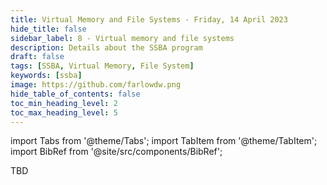 ```yaml
---
title: Virtual Memory and File Systems - Friday, 14 April 2023
hide_title: false
sidebar_label: 8 - Virtual memory and file systems
description: Details about the SSBA program
draft: false
tags: [SSBA, Virtual Memory, File System]
keywords: [ssba]
image: https://github.com/farlowdw.png
hide_table_of_contents: false
toc_min_heading_level: 2
toc_max_heading_level: 5
---
```


import Tabs from '@theme/Tabs';
import TabItem from '@theme/TabItem';
import BibRef from '@site/src/components/BibRef';

TBD